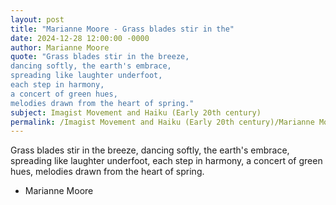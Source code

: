 ```yaml
---
layout: post
title: "Marianne Moore - Grass blades stir in the"
date: 2024-12-28 12:00:00 -0000
author: Marianne Moore
quote: "Grass blades stir in the breeze,
dancing softly, the earth's embrace,
spreading like laughter underfoot,
each step in harmony,
a concert of green hues,
melodies drawn from the heart of spring."
subject: Imagist Movement and Haiku (Early 20th century)
permalink: /Imagist Movement and Haiku (Early 20th century)/Marianne Moore/Marianne Moore - Grass blades stir in the
---
```


Grass blades stir in the breeze,
dancing softly, the earth's embrace,
spreading like laughter underfoot,
each step in harmony,
a concert of green hues,
melodies drawn from the heart of spring.

- Marianne Moore

